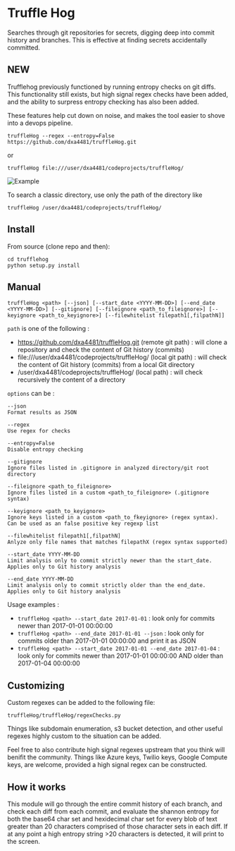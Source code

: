 # Truffle Hog
Searches through git repositories for secrets, digging deep into commit history and branches. This is effective at finding secrets accidentally committed.

## NEW
Trufflehog previously functioned by running entropy checks on git diffs. This functionality still exists, but high signal regex checks have been added, and the ability to surpress entropy checking has also been added.

These features help cut down on noise, and makes the tool easier to shove into a devops pipeline.


```
truffleHog --regex --entropy=False https://github.com/dxa4481/truffleHog.git
```

or

```
truffleHog file:///user/dxa4481/codeprojects/truffleHog/
```

![Example](https://i.imgur.com/YAXndLD.png)

To search a classic directory, use only the path of the directory like

```
truffleHog /user/dxa4481/codeprojects/truffleHog/
```

## Install
From source (clone repo and then):
```
cd trufflehog
python setup.py install
```

## Manual

```
truffleHog <path> [--json] [--start_date <YYYY-MM-DD>] [--end_date <YYYY-MM-DD>] [--gitignore] [--fileignore <path_to_fileignore>] [--keyignore <path_to_keyignore>] [--filewhitelist filepath1[,filpathN]]
```

``path`` is one of the following :
- https://github.com/dxa4481/truffleHog.git (remote git path) : will clone a repository and check the content of Git history (commits)
- file:///user/dxa4481/codeprojects/truffleHog/ (local git path) : will check the content of Git history (commits) from a local Git directory
- /user/dxa4481/codeprojects/truffleHog/ (local path) : will check recursively the content of a directory

``options`` can be :

```
--json
Format results as JSON
```
```
--regex
Use regex for checks
```
```
--entropy=False
Disable entropy checking
```
```
--gitignore
Ignore files listed in .gitignore in analyzed directory/git root directory
```
```
--fileignore <path_to_fileignore>
Ignore files listed in a custom <path_to_fileignore> (.gitignore syntax)
```
```
--keyignore <path_to_keyignore>
Ignore keys listed in a custom <path_to_fkeyignore> (regex syntax). Can be used as an false positive key regexp list
```
```
--filewhitelist filepath1[,filpathN]
Anlyze only file names that matches filepathX (regex syntax supported)
```
```
--start_date YYYY-MM-DD
Limit analysis only to commit strictly newer than the start_date. Applies only to Git history analysis
```
```
--end_date YYYY-MM-DD
Limit analysis only to commit strictly older than the end_date. Applies only to Git history analysis
```
Usage examples :
- ``truffleHog <path> --start_date 2017-01-01`` : look only for commits newer than 2017-01-01 00:00:00
- ``truffleHog <path> --end_date 2017-01-01 --json`` : look only for commits older than 2017-01-01 00:00:00 and print it as JSON
- ``truffleHog <path> --start_date 2017-01-01 --end_date 2017-01-04`` : look only for commits newer than 2017-01-01 00:00:00 AND older than 2017-01-04 00:00:00

## Customizing

Custom regexes can be added to the following file:
```
truffleHog/truffleHog/regexChecks.py
```
Things like subdomain enumeration, s3 bucket detection, and other useful regexes highly custom to the situation can be added.

Feel free to also contribute high signal regexes upstream that you think will benifit the community. Things like Azure keys, Twilio keys, Google Compute keys, are welcome, provided a high signal regex can be constructed.

## How it works
This module will go through the entire commit history of each branch, and check each diff from each commit, and evaluate the shannon entropy for both the base64 char set and hexidecimal char set for every blob of text greater than 20 characters comprised of those character sets in each diff. If at any point a high entropy string >20 characters is detected, it will print to the screen.
